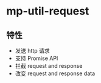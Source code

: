 # mp-util-request

## 特性
+ 发送 http 请求
+ 支持 Promise API
+ 拦截 request and response
+ 改变 request and response data

